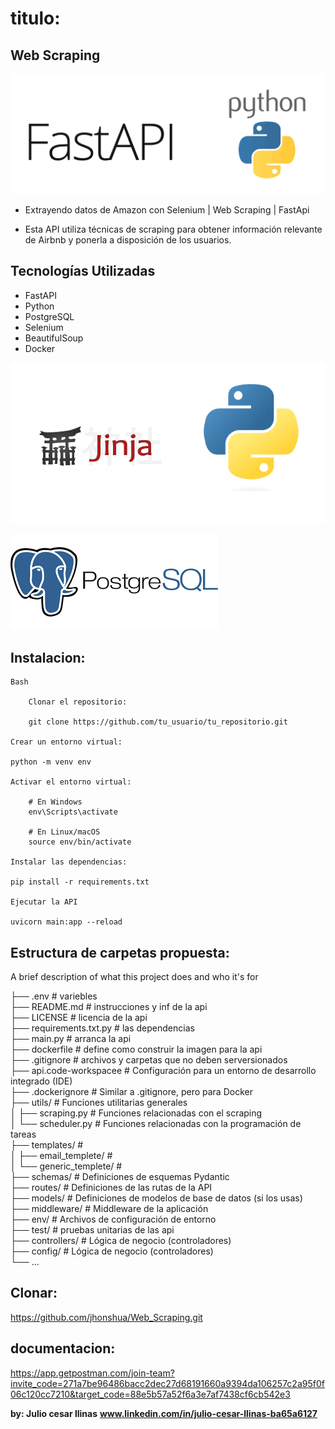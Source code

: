 #  titulo: 
## Web Scraping

![Texto alternativo](assets/fastApi.png)

* Extrayendo datos de Amazon con Selenium | Web Scraping | FastApi

* Esta API utiliza técnicas de scraping para obtener información relevante de Airbnb y ponerla a disposición de los usuarios.

## Tecnologías Utilizadas
* FastAPI
* Python
* PostgreSQL
* Selenium
* BeautifulSoup
* Docker

![Texto alternativo](assets/jinja2.png)

![Texto alternativo](assets/postgre.png)

## Instalacion:

    Bash

        Clonar el repositorio:

        git clone https://github.com/tu_usuario/tu_repositorio.git

    Crear un entorno virtual:

    python -m venv env

    Activar el entorno virtual:
    
        # En Windows
        env\Scripts\activate

        # En Linux/macOS
        source env/bin/activate

    Instalar las dependencias:

    pip install -r requirements.txt

    Ejecutar la API

    uvicorn main:app --reload

## Estructura de carpetas propuesta:    


A brief description of what this project does and who it's for

├── .env                # variebles           
├── README.md           # instrucciones y inf de la api                                          
├── LICENSE             # licencia de la api                                           
├── requirements.txt.py # las dependencias                     
├── main.py             # arranca la api                                                           
├── dockerfile          # define como construir la imagen para la api        
├── .gitignore          # archivos y carpetas que no deben serversionados           
├── api.code-workspacee # Configuración para un entorno de desarrollo integrado (IDE)         
├── .dockerignore       # Similar a .gitignore, pero para Docker          
├── utils/              # Funciones utilitarias generales           
│   ├── scraping.py     # Funciones relacionadas con el scraping       
│   └── scheduler.py    # Funciones relacionadas con la programación de tareas      
├── templates/          #        
│   ├── email_templete/ #           
│   └── generic_templete/   #        
├── schemas/       # Definiciones de esquemas Pydantic       
├── routes/        # Definiciones de las rutas de la API         
├── models/        # Definiciones de modelos de base de datos (si los usas)         
├── middleware/    # Middleware de la aplicación            
├── env/           # Archivos de configuración de entorno         
├── test/          # pruebas unitarias de las api           
├── controllers/   # Lógica de negocio (controladores)        
├── config/         # Lógica de negocio (controladores)            
└── ...                 
    

## Clonar:

https://github.com/jhonshua/Web_Scraping.git

## documentacion:

https://app.getpostman.com/join-team?invite_code=271a7be96486bacc2dec27d68191660a9394da106257c2a95f0f06c120cc7210&target_code=88e5b57a52f6a3e7af7438cf6cb542e3


**by: Julio cesar llinas**
**www.linkedin.com/in/julio-cesar-llinas-ba65a6127**

